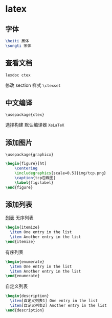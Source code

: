 # latex

## 字体

```latex
\heiti 黑体
\songti 宋体
```
## 查看文档

`lexdoc ctex`

修改 section 样式 `\ctexset`

## 中文编译

`\usepackage{ctex}`

选择构建 默认编译器 `XeLaTeX`

## 添加图片

`\usepackage{graphicx}`

```latex
\begin{figure}[ht]
	\centering
	\includegraphics[scale=0.5]{img/tcp.png}
	\caption{tcp包截图}
	\label{fig:label}
\end{figure}
```

## 添加列表

[列表](https://www.overleaf.com/learn/latex/Lists)
无序列表
```latex
\begin{itemize}
  \item One entry in the list
  \item Another entry in the list
\end{itemize}
```
有序列表
```latex
\begin{enumerate}
  \item One entry in the list
  \item Another entry in the list
\end{enumerate}
```
自定义列表
```latex
\begin{description}
  \item[自定义列表1] One entry in the list
  \item[自定义列表2] Another entry in the list
\end{description}
```
